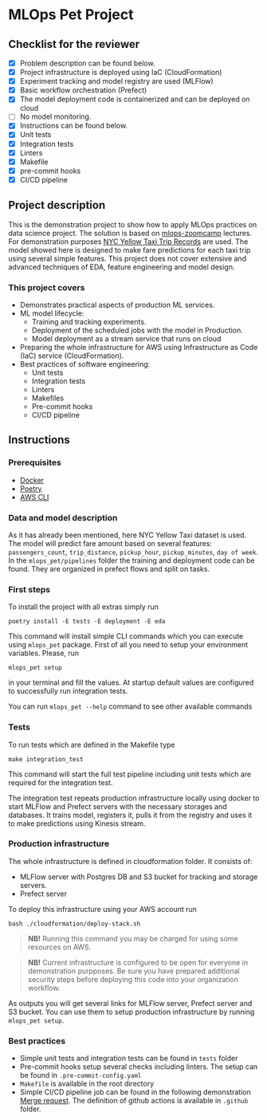 # MLOps Pet Project

## Checklist for the reviewer

- [x] Problem description can be found below.
- [x] Project infrastructure is deployed using IaC (CloudFormation)
- [x] Experiment tracking and model registry are used (MLFlow)
- [x] Basic workflow orchestration (Prefect)
- [x] The model deployment code is containerized and can be deployed on cloud
- [ ] No model monitoring.
- [x] Instructions can be found below.
- [x] Unit tests
- [x] Integration tests
- [x] Linters
- [x] Makefile
- [x] pre-commit hooks
- [x] CI/CD pipeline

## Project description

This is the demonstration project to show how to apply MLOps practices on data science project.
The solution is based on [mlops-zoomcamp](https://github.com/DataTalksClub/mlops-zoomcamp) lectures.
For demonstration purposes [NYC Yellow Taxi Trip Records](https://www1.nyc.gov/site/tlc/about/tlc-trip-record-data.page)
are used. The model showed here is designed to make fare predictions for each taxi trip using
several simple features. This project does not cover extensive and advanced techniques of EDA, feature engineering
and model design.

### This project covers

- Demonstrates practical aspects of production ML services.
- ML model lifecycle:
  - Training and tracking experiments.
  - Deployment of the scheduled jobs with the model in Production.
  - Model deployment as a stream service that runs on cloud
- Preparing the whole infrastructure for AWS using Infrastructure as Code (IaC) service (CloudFormation).
- Best practices of software engineering:
  - Unit tests
  - Integration tests
  - Linters
  - Makefiles
  - Pre-commit hooks
  - CI/CD pipeline

## Instructions

### Prerequisites

- [Docker](https://docs.docker.com/get-docker/)
- [Poetry](https://python-poetry.org/docs/)
- [AWS CLI](https://aws.amazon.com/cli/)

### Data and model description

As it has already been mentioned, here NYC Yellow Taxi dataset is used. The model will predict fare amount based on several
features: `passengers_count`, `trip_distance`, `pickup_hour`, `pickup_minutes`, `day of week`.
In the `mlops_pet/pipelines` folder the training and deployment code can be found. They are organized in prefect flows and split on tasks.

### First steps

To install the project with all extras simply run

```
poetry install -E tests -E deployment -E eda
```

This command will install simple CLI commands which you can execute using `mlops_pet` package.
First of all you need to setup your environment variables. Please, run

```
mlops_pet setup
```

in your terminal and fill the values. At startup default values are configured to successfully run
integration tests.

You can run `mlops_pet --help` command to see other available commands

### Tests

To run tests which are defined in the Makefile type

```
make integration_test
```

This command will start the full test pipeline including unit tests which are required for
the integration test.

The integration test repeats production infrastructure locally using docker to start MLFlow and Prefect
servers with the necessary storages and databases. It trains model, registers it, pulls it from the registry and uses it to make
predictions using Kinesis stream.

### Production infrastructure

The whole infrastructure is defined in cloudformation folder. It consists of:

- MLFlow server with Postgres DB and S3 bucket for tracking and storage servers.
- Prefect server

To deploy this infrastructure using your AWS account run

```
bash ./cloudformation/deploy-stack.sh
```

> **NB!**
> Running this command you may be charged for using some resources on AWS.

> **NB!**
> Current infrastructure is configured to be open for everyone in demonstration purpposes.
> Be sure you have prepared additional security steps before deploying this code into your
> organization workflow.

As outputs you will get several links for MLFlow server, Prefect server and S3 bucket.
You can use them to setup production infrastructure by running `mlops_pet setup`.

### Best practices

- Simple unit tests and integration tests can be found in `tests` folder
- Pre-commit hooks setup several checks including linters. The setup can be found in `.pre-commit-config.yaml`
- `Makefile` is available in the root directory
- Simple CI/CD pipeline job can be found in the following demonstration [Merge request](https://github.com/IanVlasov/mlops_pet_project/pull/1). The definition of github actions is available in `.github` folder.
